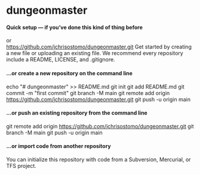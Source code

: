 # dungeonmaster

#### Quick setup — if you’ve done this kind of thing before

or	
https://github.com/jchrisostomo/dungeonmaster.git
Get started by creating a new file or uploading an existing file. We recommend every repository include a README, LICENSE, and .gitignore.

#### …or create a new repository on the command line

echo "# dungeonmaster" >> README.md
git init
git add README.md
git commit -m "first commit"
git branch -M main
git remote add origin https://github.com/jchrisostomo/dungeonmaster.git
git push -u origin main

#### …or push an existing repository from the command line

git remote add origin https://github.com/jchrisostomo/dungeonmaster.git
git branch -M main
git push -u origin main

#### …or import code from another repository

You can initialize this repository with code from a Subversion, Mercurial, or TFS project.
